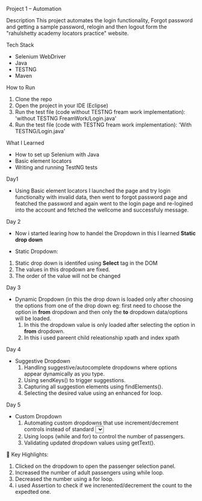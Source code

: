 Project 1 – Automation

Description
This project automates the login functionality, Forgot password and getting a sample password, relogin and then logout form the "rahulshetty academy locators practice" website.

Tech Stack
- Selenium WebDriver
- Java
- TESTNG 
- Maven

How to Run
1. Clone the repo
2. Open the project in your IDE (Eclipse)
3. Run the test file (code without TESTNG fream work implementation): 'without TESTNG FreamWork/Login.java'
4. Run the test file (code with TESTNG fream work implementation): 'With TESTNG/Login.java'

What I Learned
- How to set up Selenium with Java
- Basic element locators
- Writing and running TestNG tests

Day1 
- Using Basic element locators I launched the page and try login functionalty with invalid data, then went to forgot password page and featched the password and again went to the login page and re-logined into the  account and fetched the wellcome and successfuly message.

Day 2 
- Now i started learing how to handel the Dropdown in this I learned **Static drop down**

- Static Dropdown:

1. Static drop down is identifed using **Select** tag in the DOM
2. The values in this dropdown are fixed.
3. The order of the value will not be changed 

Day 3 
- Dynamic Dropdown (in this the drop down is loaded only after choosing the options from one of the drop down eg: first need to choose the option in **from** dropdown and then only the **to** dropdown data/options will be loaded.
  1. In this the dropdown value is only loaded after selecting the option in **from** dropdown.
  2. In this i used pareent child releationship xpath and index xpath

Day 4
- Suggestive Dropdown
  1. Handling suggestive/autocomplete dropdowns where options appear dynamically as you type.
  2. Using sendKeys() to trigger suggestions.
  3. Capturing all suggestion elements using findElements().
  4. Selecting the desired value using an enhanced for loop.

Day 5
- Custom Dropdown
  1. Automating custom dropdowns that use increment/decrement controls instead of standard <select> tags.
  2. Using loops (while and for) to control the number of passengers.
  3. Validating updated dropdown values using getText().

🧪 Key Highlights:
1. Clicked on the dropdown to open the passenger selection panel.
2. Increased the number of adult passengers using while loop.
3. Decreased the number using a for loop.
4. i used Assertion to check if we increnented/decrement the count to the expedted one.
